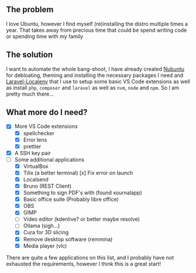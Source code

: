 ## The problem

I love Ubuntu, however I find myself (re)installing the distro multiple times a year. That takes away from precious time that could be spend writing code or spending time with my family

## The solution

I want to automate the whole bang-shoot, I have already created [Nubuntu](https://github.com/calobyte/nubuntu) for debloating, theming and installing the necessary packages I need and [Laravel-Localenv](https://github.com/calobyte/laravel-localenv) that I use to setup some basic VS Code extensions as well as install `php`, `composer` and `laravel` as well as `nvm`, `node` and `npm`. So I am pretty much there...

## What more do I need?

- [x] More VS Code extensions
    - [x] spellchecker
    - [x] Error lens
    - [x] prettier
- [x] A SSH key pair
- [ ] Some additional applications
    - [x] VirtualBox
    - [x] Tilix (a better terminal)
         [x] Fix error on launch
    - [x] Localsend
    - [x] Bruno (REST Client)
    - [x] Something to sign PDF's with (found xournalapp)
    - [x] Basic office suite (Probably libre office)
    - [x] OBS
    - [x] GIMP
    - [ ] Video editor (kdenlive? or better maybe resolve)
    - [ ] Ollama (sigh...)
    - [x] Cura for 3D slicing
    - [x] Remove desktop software (remmina)
    - [x] Media player (vlc)

There are quite a few applications on this list, and I probably have not exhausted the requirements, however I think this is a great start!